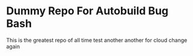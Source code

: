 # Dummy Repo For Autobuild Bug Bash
This is the greatest repo of all time
test
another
another
for cloud
change again
